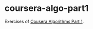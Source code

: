# coursera-algo-part1
Exercises of [Cousera Algorithms Part 1](https://www.coursera.org/learn/algorithms-part1).
